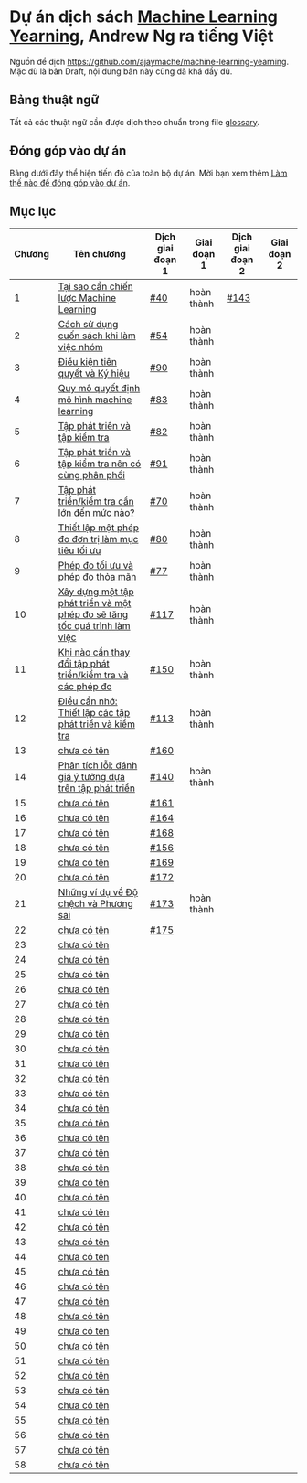 # Dự án dịch sách [Machine Learning Yearning](https://www.deeplearning.ai/machine-learning-yearning/), Andrew Ng ra tiếng Việt

Nguồn để dịch https://github.com/ajaymache/machine-learning-yearning. Mặc dù là bản Draft, nội dung bản này cũng đã khá đầy đủ.

## Bảng thuật ngữ
Tất cả các thuật ngữ cần được dịch theo chuẩn trong file [glossary](glossary.md).

## Đóng góp vào dự án

Bảng dưới đây thể hiện tiến độ của toàn bộ dự án. Mời bạn xem thêm [Làm thế nào để đóng góp vào dự án](contribution.md).

## Mục lục

| Chương | Tên chương                                                                                    | Dịch giai đoạn 1              | Giai đoạn 1 | Dịch giai đoạn 2              | Giai đoạn 2 |
|--------|-----------------------------------------------------------------------------------------------|-------------------------------|-------------|-------------------------------|-------------|
| 1      | [Tại sao cần chiến lược Machine Learning](chapters/ch01.md)                                   | [#40](http://bit.ly/2qt2j5I)  | hoàn thành  | [#143](http://bit.ly/2paL9t5) |             |
| 2      | [Cách sử dụng cuốn sách khi làm việc nhóm](chapters/ch02.md)                                  | [#54](http://bit.ly/2P3wMRW)  | hoàn thành  |                               |             |
| 3      | [Điều kiện tiên quyết và Ký hiệu](chapters/ch03.md)                                           | [#90](http://bit.ly/2pG1Yfi)  | hoàn thành  |                               |             |
| 4      | [Quy mô quyết định mô hình machine learning](chapters/ch04.md)                                | [#83](http://bit.ly/2Bqursa)  | hoàn thành  |                               |             |
| 5      | [Tập phát triển và tập kiểm tra](chapters/ch05.md)                                            | [#82](http://bit.ly/2Mt4jmV)  | hoàn thành  |                               |             |
| 6      | [Tập phát triển và tập kiểm tra nên có cùng phân phối](chapters/ch06.md)                      | [#91](http://bit.ly/2MxIAKE)  | hoàn thành  |                               |             |
| 7      | [Tập phát triển/kiểm tra cần lớn đến mức nào?](chapters/ch07.md)                              | [#70](http://bit.ly/35Jetrj)  | hoàn thành  |                               |             |
| 8      | [Thiết lập một phép đo đơn trị làm mục tiêu tối ưu](chapters/ch08.md)                         | [#80](http://bit.ly/2pGMCqX)  | hoàn thành  |                               |             |
| 9      | [Phép đo tối ưu và phép đo thỏa mãn](chapters/ch09.md)                                        | [#77](http://bit.ly/2VVgJXM)  | hoàn thành  |                               |             |
| 10     | [Xây dựng một tập phát triển và một phép đo sẽ tăng tốc quá trình làm việc](chapters/ch10.md) | [#117](http://bit.ly/2WdLYxp) | hoàn thành  |                               |             |
| 11     | [ Khi nào cần thay đổi tập phát triển/kiểm tra và các phép đo](chapters/ch11.md)              | [#150](http://bit.ly/361NZkJ) | hoàn thành  |                               |             |
| 12     | [Điều cần nhớ: Thiết lập các tập phát triển và kiểm tra](chapters/ch12.md)                    | [#113](http://bit.ly/2Pe9d9a) | hoàn thành  |                               |             |
| 13     | [chưa có tên](chapters/ch13.md)                                                               | [#160](http://bit.ly/2PprDnG) |             |                               |             |
| 14     | [Phân tích lỗi: đánh giá ý tưởng dựa trên tập phát triển](chapters/ch14.md)                   | [#140](http://bit.ly/2W6QbDa) | hoàn thành  |                               |             |
| 15     | [chưa có tên](chapters/ch15.md)                                                               | [#161](http://bit.ly/36g8aMf) |             |                               |             |
| 16     | [chưa có tên](chapters/ch16.md)                                                               | [#164](http://bit.ly/2MRrGqB) |             |                               |             |
| 17     | [chưa có tên](chapters/ch17.md)                                                               | [#168](http://bit.ly/2JoQ5RZ) |             |                               |             |
| 18     | [chưa có tên](chapters/ch18.md)                                                               | [#156](http://bit.ly/348mZhW) |             |                               |             |
| 19     | [chưa có tên](chapters/ch19.md)                                                               | [#169](http://bit.ly/2WhQkUc) |             |                               |             |
| 20     | [chưa có tên](chapters/ch20.md)                                                               | [#172](http://bit.ly/2MSAigt) |             |                               |             |
| 21     | [Những ví dụ về Độ chệch và Phương sai](chapters/ch21.md)                                     | [#173](http://bit.ly/2MSzFn7) | hoàn thành  |                               |             |
| 22     | [chưa có tên](chapters/ch22.md)                                                               | [#175](http://bit.ly/2BNdPeH) |             |                               |             |
| 23     | [chưa có tên](chapters/ch23.md)                                                               |                               |             |                               |             |
| 24     | [chưa có tên](chapters/ch24.md)                                                               |                               |             |                               |             |
| 25     | [chưa có tên](chapters/ch25.md)                                                               |                               |             |                               |             |
| 26     | [chưa có tên](chapters/ch26.md)                                                               |                               |             |                               |             |
| 27     | [chưa có tên](chapters/ch27.md)                                                               |                               |             |                               |             |
| 28     | [chưa có tên](chapters/ch28.md)                                                               |                               |             |                               |             |
| 29     | [chưa có tên](chapters/ch29.md)                                                               |                               |             |                               |             |
| 30     | [chưa có tên](chapters/ch30.md)                                                               |                               |             |                               |             |
| 31     | [chưa có tên](chapters/ch31.md)                                                               |                               |             |                               |             |
| 32     | [chưa có tên](chapters/ch32.md)                                                               |                               |             |                               |             |
| 33     | [chưa có tên](chapters/ch33.md)                                                               |                               |             |                               |             |
| 34     | [chưa có tên](chapters/ch34.md)                                                               |                               |             |                               |             |
| 35     | [chưa có tên](chapters/ch35.md)                                                               |                               |             |                               |             |
| 36     | [chưa có tên](chapters/ch36.md)                                                               |                               |             |                               |             |
| 37     | [chưa có tên](chapters/ch37.md)                                                               |                               |             |                               |             |
| 38     | [chưa có tên](chapters/ch38.md)                                                               |                               |             |                               |             |
| 39     | [chưa có tên](chapters/ch39.md)                                                               |                               |             |                               |             |
| 40     | [chưa có tên](chapters/ch40.md)                                                               |                               |             |                               |             |
| 41     | [chưa có tên](chapters/ch41.md)                                                               |                               |             |                               |             |
| 42     | [chưa có tên](chapters/ch42.md)                                                               |                               |             |                               |             |
| 43     | [chưa có tên](chapters/ch43.md)                                                               |                               |             |                               |             |
| 44     | [chưa có tên](chapters/ch44.md)                                                               |                               |             |                               |             |
| 45     | [chưa có tên](chapters/ch45.md)                                                               |                               |             |                               |             |
| 46     | [chưa có tên](chapters/ch46.md)                                                               |                               |             |                               |             |
| 47     | [chưa có tên](chapters/ch47.md)                                                               |                               |             |                               |             |
| 48     | [chưa có tên](chapters/ch48.md)                                                               |                               |             |                               |             |
| 49     | [chưa có tên](chapters/ch49.md)                                                               |                               |             |                               |             |
| 50     | [chưa có tên](chapters/ch50.md)                                                               |                               |             |                               |             |
| 51     | [chưa có tên](chapters/ch51.md)                                                               |                               |             |                               |             |
| 52     | [chưa có tên](chapters/ch52.md)                                                               |                               |             |                               |             |
| 53     | [chưa có tên](chapters/ch53.md)                                                               |                               |             |                               |             |
| 54     | [chưa có tên](chapters/ch54.md)                                                               |                               |             |                               |             |
| 55     | [chưa có tên](chapters/ch55.md)                                                               |                               |             |                               |             |
| 56     | [chưa có tên](chapters/ch56.md)                                                               |                               |             |                               |             |
| 57     | [chưa có tên](chapters/ch57.md)                                                               |                               |             |                               |             |
| 58     | [chưa có tên](chapters/ch58.md)                                                               |                               |             |                               |             |
